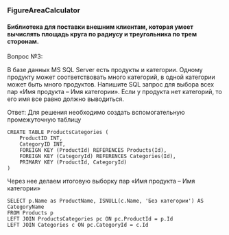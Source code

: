 ### FigureAreaCalculator
#### Библиотека для поставки внешним клиентам, которая умеет вычислять площадь круга по радиусу и треугольника по трем сторонам.

Вопрос №3: 

В базе данных MS SQL Server есть продукты и категории. Одному продукту может соответствовать много категорий, в одной категории может быть много продуктов. Напишите SQL запрос для выбора всех пар «Имя продукта – Имя категории». Если у продукта нет категорий, то его имя все равно должно выводиться.

Ответ:
Для решения необходимо создать вспомогательную промежуточную таблицу
```
CREATE TABLE ProductsCategories (
    ProductID INT,
    CategoryID INT,
    FOREIGN KEY (ProductId) REFERENCES Products(Id),
    FOREIGN KEY (CategoryId) REFERENCES Categories(Id),
    PRIMARY KEY (ProductId, CategoryId)
)
```
Через нее делаем итоговую выборку пар «Имя продукта – Имя категории»
```
SELECT p.Name as ProductName, ISNULL(c.Name, 'Без категории') AS CategoryName
FROM Products p
LEFT JOIN ProductsCategories pc ON pc.ProductId = p.Id 
LEFT JOIN Categories c ON pc.CategoryId = c.Id
```
